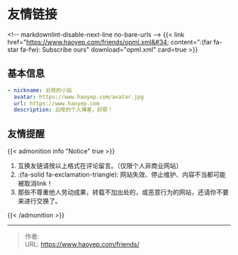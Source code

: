 # 友情链接


&lt;!-- markdownlint-disable-next-line no-bare-urls --&gt;
{{&lt; link href=&#34;https://www.haoyep.com/friends/opml.xml&#34; content=&#34;:(far fa-star fa-fw): Subscribe ours&#34; download=&#34;opml.xml&#34; card=true &gt;}}

## 基本信息

```yaml
- nickname: 云吱的小站
  avatar: https://www.haoyep.com/avatar.jpg
  url: https://www.haoyep.com
  description: 云吱的个人博客，好耶！
```

## 友情提醒

{{&lt; admonition info &#34;Notice&#34; true &gt;}}

1. 互换友链请按以上格式在评论留言。（仅限个人非商业网站）
2. :(fa-solid fa-exclamation-triangle): 网站失效、停止维护、内容不当都可能被取消link！
3. 那些不尊重他人劳动成果，转载不加出处的，或恶意行为的网站，还请你不要来进行交换了。

{{&lt; /admonition &gt;}}


---

> 作者:   
> URL: https://www.haoyep.com/friends/  

